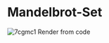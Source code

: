 # Mandelbrot-Set
![7cgmc1](https://user-images.githubusercontent.com/102336688/221380917-029f41d1-edab-4ccb-9f3b-2d60cb87c34d.gif)
Render from code
